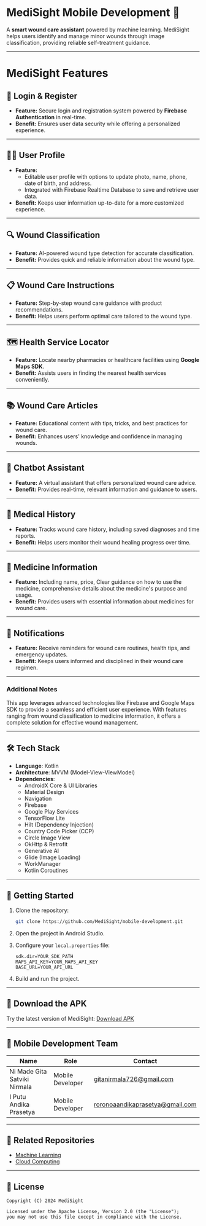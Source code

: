 # MediSight Mobile Development 📱

A **smart wound care assistant** powered by machine learning. MediSight helps users identify and manage minor wounds through image classification, providing reliable self-treatment guidance.

---  

# MediSight Features  

## 🔑 Login & Register  
- **Feature:** Secure login and registration system powered by **Firebase Authentication** in real-time.  
- **Benefit:** Ensures user data security while offering a personalized experience.  

---

## 🧑‍💻 User Profile  
- **Feature:**  
  - Editable user profile with options to update photo, name, phone, date of birth, and address.  
  - Integrated with Firebase Realtime Database to save and retrieve user data.  
- **Benefit:** Keeps user information up-to-date for a more customized experience.  

---

## 🔍 Wound Classification  
- **Feature:** AI-powered wound type detection for accurate classification.  
- **Benefit:** Provides quick and reliable information about the wound type.  

---

## 📋 Wound Care Instructions  
- **Feature:** Step-by-step wound care guidance with product recommendations.  
- **Benefit:** Helps users perform optimal care tailored to the wound type.  

---

## 🗺 Health Service Locator  
- **Feature:** Locate nearby pharmacies or healthcare facilities using **Google Maps SDK**.  
- **Benefit:** Assists users in finding the nearest health services conveniently.  

---

## 📚 Wound Care Articles  
- **Feature:** Educational content with tips, tricks, and best practices for wound care.  
- **Benefit:** Enhances users' knowledge and confidence in managing wounds.  

---

## 🤖 Chatbot Assistant  
- **Feature:** A virtual assistant that offers personalized wound care advice.  
- **Benefit:** Provides real-time, relevant information and guidance to users.  

---

## 📜 Medical History  
- **Feature:** Tracks wound care history, including saved diagnoses and time reports.  
- **Benefit:** Helps users monitor their wound healing progress over time.  

---

## 💊 Medicine Information  
- **Feature:**   Including name, price, Clear guidance on how to use the medicine, comprehensive details about the medicine's purpose and usage.
- **Benefit:** Provides users with essential information about medicines for wound care.  

---

## 🔔 Notifications  
- **Feature:** Receive reminders for wound care routines, health tips, and emergency updates.  
- **Benefit:** Keeps users informed and disciplined in their wound care regimen.  

---

### Additional Notes  
This app leverages advanced technologies like Firebase and Google Maps SDK to provide a seamless and efficient user experience. With features ranging from wound classification to medicine information, it offers a complete solution for effective wound management.



---

## 🛠️ Tech Stack

- **Language**: Kotlin
- **Architecture**: MVVM (Model-View-ViewModel)
- **Dependencies**:
  - AndroidX Core & UI Libraries
  - Material Design
  - Navigation
  - Firebase
  - Google Play Services
  - TensorFlow Lite
  - Hilt (Dependency Injection)
  - Country Code Picker (CCP)
  - Circle Image View
  - OkHttp & Retrofit
  - Generative AI
  - Glide (Image Loading)
  - WorkManager
  - Kotlin Coroutines

---

## 🚀 Getting Started

1. Clone the repository:
   ```bash
   git clone https://github.com/MediSight/mobile-development.git
   ```

2. Open the project in Android Studio.

3. Configure your `local.properties` file:
   ```properties
   sdk.dir=YOUR_SDK_PATH
   MAPS_API_KEY=YOUR_MAPS_API_KEY
   BASE_URL=YOUR_API_URL
   ```

4. Build and run the project.

---

## 🔗 Download the APK

Try the latest version of MediSight:
[Download APK](https://drive.google.com/file/d/1wVZeMxuYSS5tILYMwmob_nRhCCwy7iSl/view?usp=sharing)

---

## 👥 Mobile Development Team

| Name                            | Role              | Contact                       |
|---------------------------------|-------------------|-------------------------------|
| Ni Made Gita Satviki Nirmala    | Mobile Developer  | gitanirmala726@gmail.com      |
| I Putu Andika Prasetya          | Mobile Developer  | roronoaandikaprasetya@gmail.com |

---

## 🤝 Related Repositories

- [Machine Learning](https://github.com/C242-PS086-MediSight/ML)
- [Cloud Computing](https://github.com/C242-PS086-MediSight/CC)

---

## 📄 License

```
Copyright (C) 2024 MediSight

Licensed under the Apache License, Version 2.0 (the "License");
you may not use this file except in compliance with the License.
```

